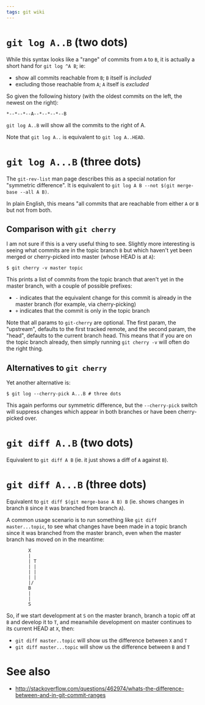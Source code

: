 ```yaml
---
tags: git wiki
---
```


# `git log A..B` (two dots)

While this syntax looks like a "range" of commits from `A` to `B`, it is actually a short hand for `git log ^A B`; ie:

-   show all commits reachable from `B`; `B` itself is _included_
-   excluding those reachable from `A`; `A` itself is _excluded_

So given the following history (with the oldest commits on the left, the newest on the right):

    *--*--*--A--*--*--*--B

`git log A..B` will show all the commits to the right of A.

Note that `git log A..` is equivalent to `git log A..HEAD`.

# `git log A...B` (three dots)

The `git-rev-list` man page describes this as a special notation for "symmetric difference". It is equivalent to `git log A B --not $(git merge-base --all A B)`.

In plain English, this means "all commits that are reachable from either `A` or `B` but not from both.

## Comparison with `git cherry`

I am not sure if this is a very useful thing to see. Slightly more interesting is seeing what commits are in the topic branch `B` but which haven't yet been merged or cherry-picked into master (whose HEAD is at `A`):

```shell
$ git cherry -v master topic
```

This prints a list of commits from the topic branch that aren't yet in the master branch, with a couple of possible prefixes:

-   `-` indicates that the equivalent change for this commit is already in the master branch (for example, via cherry-picking)
-   `+` indicates that the commit is only in the topic branch

Note that all params to `git-cherry` are optional. The first param, the "upstream", defaults to the first tracked remote, and the second param, the "head", defaults to the current branch head. This means that if you are on the topic branch already, then simply running `git cherry -v` will often do the right thing.

## Alternatives to `git cherry`

Yet another alternative is:

```shell
$ git log --cherry-pick A...B # three dots
```

This again performs our symmetric difference, but the `--cherry-pick` switch will suppress changes which appear in both branches or have been cherry-picked over.

# `git diff A..B` (two dots)

Equivalent to `git diff A B` (ie. it just shows a diff of `A` against `B`).

# `git diff A...B` (three dots)

Equivalent to `git diff $(git merge-base A B) B` (ie. shows changes in branch `B` since it was branched from branch `A`).

A common usage scenario is to run something like `git diff master...topic`, to see what changes have been made in a topic branch since it was branched from the master branch, even when the master branch has moved on in the meantime:

            X
            |
            | T
            | |
            | |
            | |
            |/
            B
            |
            |
            S

So, if we start development at `S` on the master branch, branch a topic off at `B` and develop it to `T`, and meanwhile development on master continues to its current HEAD at `X`, then:

-   `git diff master..topic` will show us the difference between `X` and `T`
-   `git diff master...topic` will show us the difference between `B` and `T`

# See also

-   <http://stackoverflow.com/questions/462974/whats-the-difference-between-and-in-git-commit-ranges>
